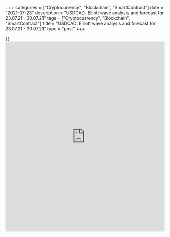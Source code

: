 +++
categories = ["Cryptocurrency", "Blockchain", "SmartContract"]
date = "2021-07-23"
description = "USDCAD: Elliott wave analysis and forecast for 23.07.21 - 30.07.21"
tags = ["Cryptocurrency", "Blockchain", "SmartContract"]
title = "USDCAD: Elliott wave analysis and forecast for 23.07.21 - 30.07.21"
type = "post"
+++

{{<iframe id="large-banner" src="https://www.bounty.group/#slide=21.0" width="100%" height="600" scrolling="no" style="border: 0px solid rgb(216, 221, 230); border-radius: 3px;">}}

2021-07-23

2021-07-23

USDCAD: Elliott wave analysis and forecast for 23.07.21 – 30.07.21Alex
Geuta

 **Main scenario:** consider short positions from corrections below the
level of 1.2811 with a target of 1.2000 – 1.1850.

 **Alternative scenario:** breakout and consolidation above the level of
1.2811 will allow the pair to continue rising to the levels of 1.3413 –
1.3722.

 **Analysis:** wave (С) of 4 of larger degree continues developing in
the [daily](https://www.fintecher.org/2020/03/03/forex-trading-daily-strategy/) chart, with the third wave 3 of (C) formed as part of it.
Presumably, an ascending correction is completed as wave 4 of (С) on the
H4 time frame, with wave c of 4 formed inside. Apparently, the fifth
wave 5 of (C) started developing on the H1 time frame, with the first
counter-trend wave of smaller degree i of 5 forming inside. If the
presumption is correct, the pair will continue to drop to the levels of
1.2000 – 1.1850. The level of 1.2811 is critical in this scenario as a
breakout will enable the pair to continue rising to the levels of 1.3413
– 1.3722.

* * *

* * *

## Price chart of USDCAD in real time mode

The content of this article reflects the author’s opinion and does not
necessarily reflect the official position of LiteForex. The material
published on this page is provided for informational purposes only and
should not be considered as the provision of investment advice for the
purposes of Directive 2004/39/EC.

Rate this article:

{{value}}

( {{count}} {{title}} )